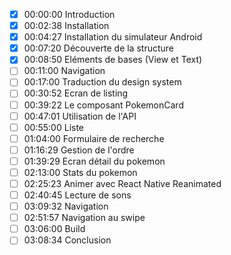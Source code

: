 - [x] 00:00:00 Introduction
- [x] 00:02:38 Installation
- [x] 00:04:27 Installation du simulateur Android
- [x] 00:07:20 Découverte de la structure
- [x] 00:08:50 Eléments de bases (View et Text)
- [ ] 00:11:00 Navigation
- [ ] 00:17:00 Traduction du design system
- [ ] 00:30:52 Ecran de listing
- [ ] 00:39:22 Le composant PokemonCard
- [ ] 00:47:01 Utilisation de l'API
- [ ] 00:55:00 Liste
- [ ] 01:04:00 Formulaire de recherche
- [ ] 01:16:29 Gestion de l'ordre
- [ ] 01:39:29 Ecran détail du pokemon
- [ ] 02:13:00 Stats du pokemon
- [ ] 02:25:23 Animer avec React Native Reanimated
- [ ] 02:40:45 Lecture de sons
- [ ] 03:09:32 Navigation
- [ ] 02:51:57 Navigation au swipe
- [ ] 03:06:00 Build
- [ ] 03:08:34 Conclusion
